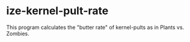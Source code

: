 # ize-kernel-pult-rate

This program calculates the "butter rate" of kernel-pults as in Plants vs. Zombies.